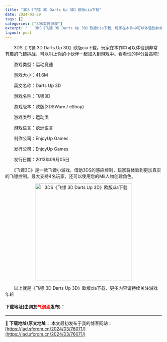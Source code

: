 ```yaml
---
title: "3DS《飞镖 3D Darts Up 3D》欧版cia下载"
date: 2024-03-29
tags: []
categories: ["3DS英日游戏"]
excerpt: "　　3DS《飞镖 3D Darts Up 3D》欧版cia下载，玩家在本作中可以体验到非常有趣的飞镖挑战，可以叫上你的小伙伴一起加入到游戏中。看看谁的得分最高吧! 　　游戏类型：运动竞速 　　游戏大小：41.6M 　　英文名称：Darts Up 3D 　　游戏名称：飞镖3D 　　游戏版本：欧版(3D&hellip;"
layout: post
---
```


 <p>　　3DS《飞镖 3D Darts Up 3D》欧版cia下载，玩家在本作中可以体验到非常有趣的飞镖挑战，可以叫上你的小伙伴一起加入到游戏中。看看谁的得分最高吧!</p> <p>　　游戏类型：运动竞速</p> <p>　　游戏大小：41.6M</p> <p>　　英文名称：Darts Up 3D</p> <p>　　游戏名称：飞镖3D</p> <p>　　游戏版本：欧版(3DSWare / eShop)</p> <p>　　游戏类型：运动类</p> <p>　　游戏语言：欧洲语言</p> <p>　　制作公司：EnjoyUp Games</p> <p>　　发行公司：EnjoyUp Games</p> <p>　　发行日期：2013年09月05日</p> <p>　　《飞镖3D》是一款飞镖小游戏，借助3DS的感应控制，玩家将体验到更加真实的飞镖控制。最大支持4名玩家，还可以使用您的Mii人物创建角色。</p> <p align="center"><img align="" border="0" src="https://lad.sfcrom.cn/wp-content/uploads/2024/03/20240329_6606348bd6f4a.jpg" width="312" alt="3DS《飞镖 3D Darts Up 3D》欧版cia下载" /></p> <p>　　以上就是《飞镖 3D Darts Up 3D》欧版cia下载，更多内容请持续关注游戏年轮</p> <p><h4>下载地址(由网友<font color="red">气泡酒</font>发布)：</h4></p> 

---
📖 **下载地址/原文地址：** 本文最初发布于我的博客网站：[https://lad.sfcrom.cn/2024/03/76071/](https://lad.sfcrom.cn/2024/03/76071/)
